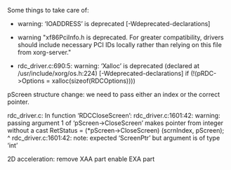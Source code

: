 Some things to take care of:
* warning: ‘IOADDRESS’ is deprecated [-Wdeprecated-declarations]
* warning "xf86PciInfo.h is deprecated.  For greater compatibility, drivers should include necessary PCI IDs locally rather than relying on this file from xorg-server."

* rdc_driver.c:690:5: warning: ‘Xalloc’ is deprecated (declared at /usr/include/xorg/os.h:224) [-Wdeprecated-declarations]
     if (!(pRDC->Options = xalloc(sizeof(RDCOptions))))

pScreen structure change: we need to pass either an index or the correct pointer.

rdc_driver.c: In function ‘RDCCloseScreen’:
rdc_driver.c:1601:42: warning: passing argument 1 of ‘pScreen->CloseScreen’ makes pointer from integer without a cast
     RetStatus = (*pScreen->CloseScreen) (scrnIndex, pScreen);
                                          ^
rdc_driver.c:1601:42: note: expected ‘ScreenPtr’ but argument is of type ‘int’


2D acceleration:
remove XAA part
enable EXA part
